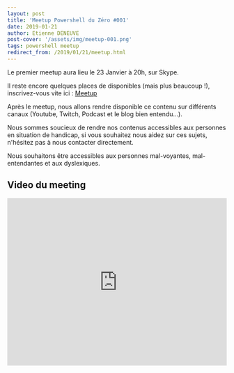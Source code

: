 ```yaml
---
layout: post
title: 'Meetup Powershell du Zéro #001'
date: 2019-01-21
author: Etienne DENEUVE
post-cover: '/assets/img/meetup-001.png'
tags: powershell meetup
redirect_from: /2019/01/21/meetup.html
---
```


Le premier meetup aura lieu le 23 Janvier à 20h, sur Skype.

Il reste encore quelques places de disponibles (mais plus beaucoup !), inscrivez-vous vite ici : [Meetup](https://www.meetup.com/fr-FR/Powershell-du-Zero/events/258026532)

Après le meetup, nous allons rendre disponible ce contenu sur différents canaux (Youtube, Twitch, Podcast et le blog bien entendu...).

Nous sommes soucieux de rendre nos contenus accessibles aux personnes en situation de handicap,
si vous souhaitez nous aidez sur ces sujets, n'hésitez pas à nous contacter directement.

Nous souhaitons être accessibles aux personnes mal-voyantes, mal-entendantes et aux dyslexiques.

## Video du meeting

<iframe type="text/html" width="100%" height="385" src="https://www.youtube.com/embed/aXeKe-4OsBc" frameborder="0"></iframe>
